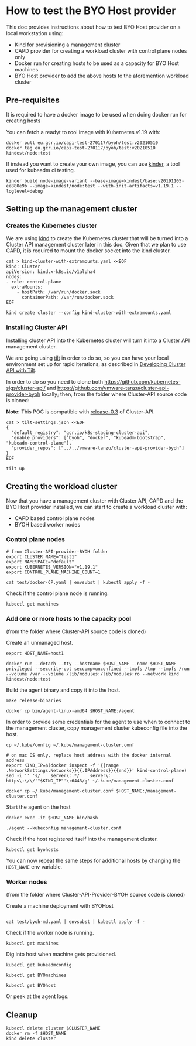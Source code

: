 # How to test the BYO Host provider

This doc provides instructions about how to test BYO Host provider on a local workstation using:

- Kind for provisioning a management cluster
- CAPD provider for creating a workload cluster with control plane nodes only
- Docker run for creating hosts to be used as a capacity for BYO Host machines
- BYO Host provider to add the above hosts to the aforemention workload cluster

## Pre-requisites

It is required to have a docker image to be used when doing docker run for creating hosts

You can fetch a readyt to rool image with Kubernetes v1.19 with:

```shell
docker pull eu.gcr.io/capi-test-270117/byoh/test:v20210510
docker tag eu.gcr.io/capi-test-270117/byoh/test:v20210510 kindest/node:test
```

If instead you want to create your own image, you can use [kinder](https://github.com/kubernetes/kubeadm/tree/master/kinder), a tool used for kubeadm ci testing.

```shell
kinder build node-image-variant --base-image=kindest/base:v20191105-ee880e9b --image=kindest/node:test --with-init-artifacts=v1.19.1 --loglevel=debug
```

## Setting up the management cluster

### Creates the Kubernetes cluster

We are using [kind](https://kind.sigs.k8s.io/) to create the Kubernetes cluster that will be turned into a Cluster API management cluster later in this doc.
Given that we plan to use CAPD, it is required to mount the docker socket into the kind cluster.

```shell
cat > kind-cluster-with-extramounts.yaml <<EOF
kind: Cluster
apiVersion: kind.x-k8s.io/v1alpha4
nodes:
- role: control-plane
  extraMounts:
    - hostPath: /var/run/docker.sock
      containerPath: /var/run/docker.sock
EOF

kind create cluster --config kind-cluster-with-extramounts.yaml
```

### Installing Cluster API

Installing cluster API into the Kubernetes cluster will turn it into a Cluster API management cluster.

We are going using [tilt](https://tilt.dev/) in order to do so, so you can have your local environment set up for rapid iterations, as described in
[Developing Cluster API with Tilt](https://cluster-api.sigs.k8s.io/developer/tilt.html).

In order to do so you need to clone both https://github.com/kubernetes-sigs/cluster-api/ and https://github.com/vmware-tanzu/cluster-api-provider-byoh locally;
then, from the folder where Cluster-API source code is cloned:

**Note:** This POC is compatible with [release-0.3](https://github.com/kubernetes-sigs/cluster-api/tree/release-0.3) of Cluster-API.

```shell
cat > tilt-settings.json <<EOF
{
  "default_registry": "gcr.io/k8s-staging-cluster-api",
  "enable_providers": ["byoh", "docker", "kubeadm-bootstrap", "kubeadm-control-plane"],
  "provider_repos": ["../../vmware-tanzu/cluster-api-provider-byoh"]
}
EOF

tilt up
```

## Creating the workload cluster

Now that you have a management cluster with Cluster API, CAPD and the BYO Host provider installed, we can start to create a workload
cluster with:

- CAPD based control plane nodes
- BYOH based worker nodes

### Control plane nodes

```shell
# from Cluster-API-provider-BYOH folder
export CLUSTER_NAME="test1"
export NAMESPACE="default"
export KUBERNETES_VERSION="v1.19.1"
export CONTROL_PLANE_MACHINE_COUNT=1

cat test/docker-CP.yaml | envsubst | kubectl apply -f -
```

Check if the control plane node is running.

```shell
kubectl get machines 
```

### Add one or more hosts to the capacity pool

(from the folder where Cluster-API source code is cloned)

Create an unmanaged host.

```shell
export HOST_NAME=host1

docker run --detach --tty --hostname $HOST_NAME --name $HOST_NAME --privileged --security-opt seccomp=unconfined --tmpfs /tmp --tmpfs /run --volume /var --volume /lib/modules:/lib/modules:ro --network kind kindest/node:test
```

Build the agent binary and copy it into the host.

```shell
make release-binaries

docker cp bin/agent-linux-amd64 $HOST_NAME:/agent
```

In order to provide some credentials for the agent to use when to connect to the management cluster, copy management cluster kubeconfig file into the host.

```shell	
cp ~/.kube/config ~/.kube/management-cluster.conf

# on mac OS only, replace host address with the docker internal address
export KIND_IP=$(docker inspect -f '{{range .NetworkSettings.Networks}}{{.IPAddress}}{{end}}' kind-control-plane)
sed -i '' 's/    server\:.*/    server\: https\:\/\/'"$KIND_IP"'\:6443/g' ~/.kube/management-cluster.conf

docker cp ~/.kube/management-cluster.conf $HOST_NAME:/management-cluster.conf
```

Start the agent on the host

```shell
docker exec -it $HOST_NAME bin/bash

./agent --kubeconfig management-cluster.conf
```

Check if the host registered itself into the management cluster.

```shell
kubectl get byohosts 
```

You can now repeat the same steps for additional hosts by changing the `HOST_NAME` env variable.

### Worker nodes

(from the folder where Cluster-API-Provider-BYOH source code is cloned)

Create a machine deployment with BYOHost

```shell

cat test/byoh-md.yaml | envsubst | kubectl apply -f -
```

Check if the worker node is running.

```shell
kubectl get machines 
```

Dig into host when machine gets provisioned.

```shell
kubectl get kubeadmconfig

kubectl get BYOmachines  

kubectl get BYOhost 
```

Or peek at the agent logs.

## Cleanup

```shell
kubectl delete cluster $CLUSTER_NAME
docker rm -f $HOST_NAME
kind delete cluster
```
